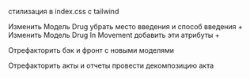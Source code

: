 стилизация в index.css c tailwind

Изменить Модель Drug убрать место введения и способ введения +
Изменить Модель Drug In Movement добавить эти атрибуты +

Отрефакторить бэк и фронт с новыми моделями

Отрефакторить акты и отчеты провести декомпозицию акта
